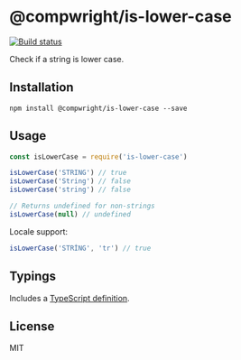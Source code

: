 # @compwright/is-lower-case

[![Build status][travis-image]][travis-url]

Check if a string is lower case.

## Installation

```
npm install @compwright/is-lower-case --save
```

## Usage

```javascript
const isLowerCase = require('is-lower-case')

isLowerCase('STRING') // true
isLowerCase('String') // false
isLowerCase('string') // false

// Returns undefined for non-strings
isLowerCase(null) // undefined
```

Locale support:

```javascript
isLowerCase('STRİNG', 'tr') // true
```

## Typings

Includes a [TypeScript definition](is-lower-case.d.ts).

## License

MIT

[travis-image]: https://img.shields.io/travis/compwright/is-lower-case.svg?style=flat
[travis-url]: https://travis-ci.org/compwright/is-lower-case
